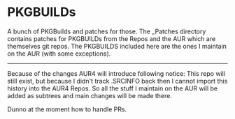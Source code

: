 PKGBUILDs
=========
A bunch of PKGBuilds and patches for those.
The _Patches directory contains patches for PKGBUILDs from the Repos and the AUR which are themselves git repos.
The PKGBUILDS included here are the ones I maintain on the AUR (with some exceptions).

______
Because of the changes AUR4 will introduce following notice:
This repo will still exist, but because I didn't track .SRCINFO back then I cannot import this history into the AUR4 Repos.
So all the stuff I maintain on the AUR will be added as subtrees and main changes will be made there.

Dunno at the moment how to handle PRs.

